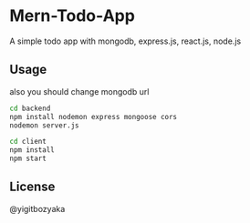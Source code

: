 ﻿# Mern-Todo-App

A simple todo app with mongodb, express.js, react.js, node.js
## Usage

also you should change mongodb url
```bash
cd backend
npm install nodemon express mongoose cors
nodemon server.js

cd client
npm install
npm start
```



## License

@yigitbozyaka
